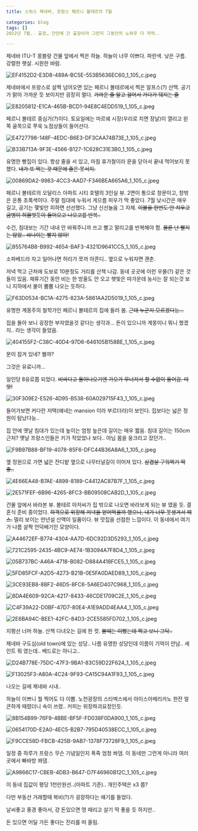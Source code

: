 ```yaml
---
title: 스위스 제네바, 프랑스 페르니 볼테르의 7월

categories: blog
tags: []
2022년 7월.. 출장… 간만에 간 출장이라 그런지 그동안의 노하우 다 까먹.. 

---
```

제네바 ITU-T 몽블랑 건물 앞에서 찍은 하늘. 하늘이 너무 이쁘다. 파란색. 낮은 구름. 강렬한 햇살. 시원한 바람.

![EF4152D2-E3D8-489A-BC5E-553B5636EC60_1_105_c.jpeg](%E1%84%89%E1%85%B3%E1%84%8B%E1%85%B1%E1%84%89%E1%85%B3%20%E1%84%8C%E1%85%A6%E1%84%82%E1%85%A6%E1%84%87%E1%85%A1,%20%E1%84%91%E1%85%B3%E1%84%85%E1%85%A1%E1%86%BC%E1%84%89%E1%85%B3%20%E1%84%91%E1%85%A6%E1%84%85%E1%85%B3%E1%84%82%E1%85%B5%20%E1%84%87%E1%85%A9%E1%86%AF%E1%84%90%E1%85%A6%E1%84%85%E1%85%B3%E1%84%8B%E1%85%B4%207%E1%84%8B%E1%85%AF%E1%86%AF%20f192937c4feb4b2289dff1676b164301/EF4152D2-E3D8-489A-BC5E-553B5636EC60_1_105_c.jpeg)

제네바에서 프랑스로 살짝 넘어오면 있는 페르니 볼테르에서 찍은 알프스(?) 산맥. 공기가 맑아 가까운 듯 보이지만 굉장히 멀다. ~~가까운 줄 알고 걸어서 가다가 뒈지는 줄~~

![E8205812-E1CA-465B-BCD1-94E8C4EDD519_1_105_c.jpeg](%E1%84%89%E1%85%B3%E1%84%8B%E1%85%B1%E1%84%89%E1%85%B3%20%E1%84%8C%E1%85%A6%E1%84%82%E1%85%A6%E1%84%87%E1%85%A1,%20%E1%84%91%E1%85%B3%E1%84%85%E1%85%A1%E1%86%BC%E1%84%89%E1%85%B3%20%E1%84%91%E1%85%A6%E1%84%85%E1%85%B3%E1%84%82%E1%85%B5%20%E1%84%87%E1%85%A9%E1%86%AF%E1%84%90%E1%85%A6%E1%84%85%E1%85%B3%E1%84%8B%E1%85%B4%207%E1%84%8B%E1%85%AF%E1%86%AF%20f192937c4feb4b2289dff1676b164301/E8205812-E1CA-465B-BCD1-94E8C4EDD519_1_105_c.jpeg)

페르니 볼테르 중심가(?)이다. 토요일에는 마르쉐 시장(우리로 치면 장날)이 열리고 왼쪽 골목으로 쭈욱 노점상들이 들어선다. 

![E4727798-148F-4EDC-B6E3-DF3CAA74B73E_1_105_c.jpeg](%E1%84%89%E1%85%B3%E1%84%8B%E1%85%B1%E1%84%89%E1%85%B3%20%E1%84%8C%E1%85%A6%E1%84%82%E1%85%A6%E1%84%87%E1%85%A1,%20%E1%84%91%E1%85%B3%E1%84%85%E1%85%A1%E1%86%BC%E1%84%89%E1%85%B3%20%E1%84%91%E1%85%A6%E1%84%85%E1%85%B3%E1%84%82%E1%85%B5%20%E1%84%87%E1%85%A9%E1%86%AF%E1%84%90%E1%85%A6%E1%84%85%E1%85%B3%E1%84%8B%E1%85%B4%207%E1%84%8B%E1%85%AF%E1%86%AF%20f192937c4feb4b2289dff1676b164301/E4727798-148F-4EDC-B6E3-DF3CAA74B73E_1_105_c.jpeg)

![B33B713A-9F3E-4566-B127-1C628C31E3B0_1_105_c.jpeg](%E1%84%89%E1%85%B3%E1%84%8B%E1%85%B1%E1%84%89%E1%85%B3%20%E1%84%8C%E1%85%A6%E1%84%82%E1%85%A6%E1%84%87%E1%85%A1,%20%E1%84%91%E1%85%B3%E1%84%85%E1%85%A1%E1%86%BC%E1%84%89%E1%85%B3%20%E1%84%91%E1%85%A6%E1%84%85%E1%85%B3%E1%84%82%E1%85%B5%20%E1%84%87%E1%85%A9%E1%86%AF%E1%84%90%E1%85%A6%E1%84%85%E1%85%B3%E1%84%8B%E1%85%B4%207%E1%84%8B%E1%85%AF%E1%86%AF%20f192937c4feb4b2289dff1676b164301/B33B713A-9F3E-4566-B127-1C628C31E3B0_1_105_c.jpeg)

유명한 빵집이 있다. 항상 줄을 서 있고, 마침 휴가철이라 문을 닫아서 끝내 먹어보지 못했다. ~~내가 또 먹는 것 때문에 줄은 못서지.~~

![00869DA2-9983-4CC3-AAD7-F346BEA665A6_1_105_c.jpeg](%E1%84%89%E1%85%B3%E1%84%8B%E1%85%B1%E1%84%89%E1%85%B3%20%E1%84%8C%E1%85%A6%E1%84%82%E1%85%A6%E1%84%87%E1%85%A1,%20%E1%84%91%E1%85%B3%E1%84%85%E1%85%A1%E1%86%BC%E1%84%89%E1%85%B3%20%E1%84%91%E1%85%A6%E1%84%85%E1%85%B3%E1%84%82%E1%85%B5%20%E1%84%87%E1%85%A9%E1%86%AF%E1%84%90%E1%85%A6%E1%84%85%E1%85%B3%E1%84%8B%E1%85%B4%207%E1%84%8B%E1%85%AF%E1%86%AF%20f192937c4feb4b2289dff1676b164301/00869DA2-9983-4CC3-AAD7-F346BEA665A6_1_105_c.jpeg)

페르니 볼테르의 오달리스 아파트 시티 호텔의 3인실 뷰. 2면이 통으로 창문이고, 창밖은 온통 초록색이다. 주말 침대에 누워서 게으름 피우기 딱 좋았다. 7월 낮시간은 매우 길고, 공기는 햋빛만 피하면 선선했다. 그냥 신선놀음 그 자체. ~~이불을 한번도 안 치우고 굼벵이 허물벗듯이 들어오고 나오고를 반복..~~

수건, 침대보는 기간 내내 안 바꿔주니까 쓰고 빨고 말리고를 반복해야 함. ~~물론 난 빨지는 않았.. 싸나이는 빨지 않아!~~

![855764B8-B992-4654-BAF3-4321D9641CC5_1_105_c.jpeg](%E1%84%89%E1%85%B3%E1%84%8B%E1%85%B1%E1%84%89%E1%85%B3%20%E1%84%8C%E1%85%A6%E1%84%82%E1%85%A6%E1%84%87%E1%85%A1,%20%E1%84%91%E1%85%B3%E1%84%85%E1%85%A1%E1%86%BC%E1%84%89%E1%85%B3%20%E1%84%91%E1%85%A6%E1%84%85%E1%85%B3%E1%84%82%E1%85%B5%20%E1%84%87%E1%85%A9%E1%86%AF%E1%84%90%E1%85%A6%E1%84%85%E1%85%B3%E1%84%8B%E1%85%B4%207%E1%84%8B%E1%85%AF%E1%86%AF%20f192937c4feb4b2289dff1676b164301/855764B8-B992-4654-BAF3-4321D9641CC5_1_105_c.jpeg)

소파베드라 자고 일어나면 허리가 쪼까 아픈디.. 옆으로 누워자면 괜춘.

저녁 먹고 근처에 도보로 10분정도 거리를 산책 나감. 동네 곳곳에 이런 우물(?) 같은 것들이 있음. 체류기간 동안 비는 한 방울도 안 오고 햇빛은 따가운데 농사는 잘 되는것 보니 지하에서 물이 뿜뿜 나오는 듯하다.

![F63D0534-BC1A-4275-823A-5861AA2D5019_1_105_c.jpeg](%E1%84%89%E1%85%B3%E1%84%8B%E1%85%B1%E1%84%89%E1%85%B3%20%E1%84%8C%E1%85%A6%E1%84%82%E1%85%A6%E1%84%87%E1%85%A1,%20%E1%84%91%E1%85%B3%E1%84%85%E1%85%A1%E1%86%BC%E1%84%89%E1%85%B3%20%E1%84%91%E1%85%A6%E1%84%85%E1%85%B3%E1%84%82%E1%85%B5%20%E1%84%87%E1%85%A9%E1%86%AF%E1%84%90%E1%85%A6%E1%84%85%E1%85%B3%E1%84%8B%E1%85%B4%207%E1%84%8B%E1%85%AF%E1%86%AF%20f192937c4feb4b2289dff1676b164301/F63D0534-BC1A-4275-823A-5861AA2D5019_1_105_c.jpeg)

유명한 계몽주의 철학가인 페르니 볼테르의 집에 들러 봄. ~~근데 누군지 모르겠다능…~~

집을 돌아 보니 굉장한 부자였을것 같다는 생각과… 돈이 있으니까 계몽이니 뭐니 했겠지.. 라는 생각이 들었음.

![404155F2-C38C-40D4-97D6-646105B158BE_1_105_c.jpeg](%E1%84%89%E1%85%B3%E1%84%8B%E1%85%B1%E1%84%89%E1%85%B3%20%E1%84%8C%E1%85%A6%E1%84%82%E1%85%A6%E1%84%87%E1%85%A1,%20%E1%84%91%E1%85%B3%E1%84%85%E1%85%A1%E1%86%BC%E1%84%89%E1%85%B3%20%E1%84%91%E1%85%A6%E1%84%85%E1%85%B3%E1%84%82%E1%85%B5%20%E1%84%87%E1%85%A9%E1%86%AF%E1%84%90%E1%85%A6%E1%84%85%E1%85%B3%E1%84%8B%E1%85%B4%207%E1%84%8B%E1%85%AF%E1%86%AF%20f192937c4feb4b2289dff1676b164301/404155F2-C38C-40D4-97D6-646105B158BE_1_105_c.jpeg)

문이 잠겨 있네? 왤까? 

그것은 유료니까… 

일인당 8유로쯤 되었다. ~~비싸다고 돌아나오기엔 가오가 무너져서 할 수없이 들어감. 따핫!~~

![30F309E2-E526-4D95-B538-60A029715F43_1_105_c.jpeg](%E1%84%89%E1%85%B3%E1%84%8B%E1%85%B1%E1%84%89%E1%85%B3%20%E1%84%8C%E1%85%A6%E1%84%82%E1%85%A6%E1%84%87%E1%85%A1,%20%E1%84%91%E1%85%B3%E1%84%85%E1%85%A1%E1%86%BC%E1%84%89%E1%85%B3%20%E1%84%91%E1%85%A6%E1%84%85%E1%85%B3%E1%84%82%E1%85%B5%20%E1%84%87%E1%85%A9%E1%86%AF%E1%84%90%E1%85%A6%E1%84%85%E1%85%B3%E1%84%8B%E1%85%B4%207%E1%84%8B%E1%85%AF%E1%86%AF%20f192937c4feb4b2289dff1676b164301/30F309E2-E526-4D95-B538-60A029715F43_1_105_c.jpeg)

들어가보면 커다란 저택(얘네는 mansion 이라 부르더라)이 보인다. 집보다는 넓은 정원이 탐났다능.. 

집 안에 옛날 침대가 있는데 높이는 엄청 높은데 길이는 매우 짧음. 침대 길이는 150cm 근처? 옛날 프랑스인들은 키가 작았었나 보다.. 아님 몸을 웅크리고 잤던가..

![F9B97B88-BF19-4078-85F6-DFC44B36A8A6_1_105_c.jpeg](%E1%84%89%E1%85%B3%E1%84%8B%E1%85%B1%E1%84%89%E1%85%B3%20%E1%84%8C%E1%85%A6%E1%84%82%E1%85%A6%E1%84%87%E1%85%A1,%20%E1%84%91%E1%85%B3%E1%84%85%E1%85%A1%E1%86%BC%E1%84%89%E1%85%B3%20%E1%84%91%E1%85%A6%E1%84%85%E1%85%B3%E1%84%82%E1%85%B5%20%E1%84%87%E1%85%A9%E1%86%AF%E1%84%90%E1%85%A6%E1%84%85%E1%85%B3%E1%84%8B%E1%85%B4%207%E1%84%8B%E1%85%AF%E1%86%AF%20f192937c4feb4b2289dff1676b164301/F9B97B88-BF19-4078-85F6-DFC44B36A8A6_1_105_c.jpeg)

옆 정원으로 가면 넓은 잔디밭 옆으로 나무터널길이 이어져 있다. ~~삼겹살 구워먹기 딱 좋..~~

![4E66EA48-B7AE-4898-8189-C4412AC87B7F_1_105_c.jpeg](%E1%84%89%E1%85%B3%E1%84%8B%E1%85%B1%E1%84%89%E1%85%B3%20%E1%84%8C%E1%85%A6%E1%84%82%E1%85%A6%E1%84%87%E1%85%A1,%20%E1%84%91%E1%85%B3%E1%84%85%E1%85%A1%E1%86%BC%E1%84%89%E1%85%B3%20%E1%84%91%E1%85%A6%E1%84%85%E1%85%B3%E1%84%82%E1%85%B5%20%E1%84%87%E1%85%A9%E1%86%AF%E1%84%90%E1%85%A6%E1%84%85%E1%85%B3%E1%84%8B%E1%85%B4%207%E1%84%8B%E1%85%AF%E1%86%AF%20f192937c4feb4b2289dff1676b164301/4E66EA48-B7AE-4898-8189-C4412AC87B7F_1_105_c.jpeg)

![2E571FEF-6B96-4265-8FC3-BB09508CAB2D_1_105_c.jpeg](%E1%84%89%E1%85%B3%E1%84%8B%E1%85%B1%E1%84%89%E1%85%B3%20%E1%84%8C%E1%85%A6%E1%84%82%E1%85%A6%E1%84%87%E1%85%A1,%20%E1%84%91%E1%85%B3%E1%84%85%E1%85%A1%E1%86%BC%E1%84%89%E1%85%B3%20%E1%84%91%E1%85%A6%E1%84%85%E1%85%B3%E1%84%82%E1%85%B5%20%E1%84%87%E1%85%A9%E1%86%AF%E1%84%90%E1%85%A6%E1%84%85%E1%85%B3%E1%84%8B%E1%85%B4%207%E1%84%8B%E1%85%AF%E1%86%AF%20f192937c4feb4b2289dff1676b164301/2E571FEF-6B96-4265-8FC3-BB09508CAB2D_1_105_c.jpeg)

건물 앞에서 바라본 뷰. 볼테르 아저씨가 집 밖으로 나오면 바라보게 되는 뷰 였을 듯. 결혼식 준비 중이었다. ~~하객으로 위장해 저녁을 얻어먹을까 했으나, 내가 너무 못생겨서 패스.~~ 멀리 보이는 만년설 산맥이 일품이다. 뷰 맛집을 선점한 느낌이다. 이 동네에서 여기가 나름 살짝 언덕배기인 모양이다.

![A44672EF-B774-4304-AA7D-6DC92D3D5293_1_105_c.jpeg](%E1%84%89%E1%85%B3%E1%84%8B%E1%85%B1%E1%84%89%E1%85%B3%20%E1%84%8C%E1%85%A6%E1%84%82%E1%85%A6%E1%84%87%E1%85%A1,%20%E1%84%91%E1%85%B3%E1%84%85%E1%85%A1%E1%86%BC%E1%84%89%E1%85%B3%20%E1%84%91%E1%85%A6%E1%84%85%E1%85%B3%E1%84%82%E1%85%B5%20%E1%84%87%E1%85%A9%E1%86%AF%E1%84%90%E1%85%A6%E1%84%85%E1%85%B3%E1%84%8B%E1%85%B4%207%E1%84%8B%E1%85%AF%E1%86%AF%20f192937c4feb4b2289dff1676b164301/A44672EF-B774-4304-AA7D-6DC92D3D5293_1_105_c.jpeg)

![721C2595-2435-4BC9-AE74-1B3094A7F8D4_1_105_c.jpeg](%E1%84%89%E1%85%B3%E1%84%8B%E1%85%B1%E1%84%89%E1%85%B3%20%E1%84%8C%E1%85%A6%E1%84%82%E1%85%A6%E1%84%87%E1%85%A1,%20%E1%84%91%E1%85%B3%E1%84%85%E1%85%A1%E1%86%BC%E1%84%89%E1%85%B3%20%E1%84%91%E1%85%A6%E1%84%85%E1%85%B3%E1%84%82%E1%85%B5%20%E1%84%87%E1%85%A9%E1%86%AF%E1%84%90%E1%85%A6%E1%84%85%E1%85%B3%E1%84%8B%E1%85%B4%207%E1%84%8B%E1%85%AF%E1%86%AF%20f192937c4feb4b2289dff1676b164301/721C2595-2435-4BC9-AE74-1B3094A7F8D4_1_105_c.jpeg)

![05B737BC-A46A-4718-B082-D884A418FCE5_1_105_c.jpeg](%E1%84%89%E1%85%B3%E1%84%8B%E1%85%B1%E1%84%89%E1%85%B3%20%E1%84%8C%E1%85%A6%E1%84%82%E1%85%A6%E1%84%87%E1%85%A1,%20%E1%84%91%E1%85%B3%E1%84%85%E1%85%A1%E1%86%BC%E1%84%89%E1%85%B3%20%E1%84%91%E1%85%A6%E1%84%85%E1%85%B3%E1%84%82%E1%85%B5%20%E1%84%87%E1%85%A9%E1%86%AF%E1%84%90%E1%85%A6%E1%84%85%E1%85%B3%E1%84%8B%E1%85%B4%207%E1%84%8B%E1%85%AF%E1%86%AF%20f192937c4feb4b2289dff1676b164301/05B737BC-A46A-4718-B082-D884A418FCE5_1_105_c.jpeg)

![5FD85FCF-A2D5-4273-B21B-0E5FA0DAED89_1_105_c.jpeg](%E1%84%89%E1%85%B3%E1%84%8B%E1%85%B1%E1%84%89%E1%85%B3%20%E1%84%8C%E1%85%A6%E1%84%82%E1%85%A6%E1%84%87%E1%85%A1,%20%E1%84%91%E1%85%B3%E1%84%85%E1%85%A1%E1%86%BC%E1%84%89%E1%85%B3%20%E1%84%91%E1%85%A6%E1%84%85%E1%85%B3%E1%84%82%E1%85%B5%20%E1%84%87%E1%85%A9%E1%86%AF%E1%84%90%E1%85%A6%E1%84%85%E1%85%B3%E1%84%8B%E1%85%B4%207%E1%84%8B%E1%85%AF%E1%86%AF%20f192937c4feb4b2289dff1676b164301/5FD85FCF-A2D5-4273-B21B-0E5FA0DAED89_1_105_c.jpeg)

![3CE93EB8-8BF2-46D5-8FC6-5A6ED407C968_1_105_c.jpeg](%E1%84%89%E1%85%B3%E1%84%8B%E1%85%B1%E1%84%89%E1%85%B3%20%E1%84%8C%E1%85%A6%E1%84%82%E1%85%A6%E1%84%87%E1%85%A1,%20%E1%84%91%E1%85%B3%E1%84%85%E1%85%A1%E1%86%BC%E1%84%89%E1%85%B3%20%E1%84%91%E1%85%A6%E1%84%85%E1%85%B3%E1%84%82%E1%85%B5%20%E1%84%87%E1%85%A9%E1%86%AF%E1%84%90%E1%85%A6%E1%84%85%E1%85%B3%E1%84%8B%E1%85%B4%207%E1%84%8B%E1%85%AF%E1%86%AF%20f192937c4feb4b2289dff1676b164301/3CE93EB8-8BF2-46D5-8FC6-5A6ED407C968_1_105_c.jpeg)

![8DA4E609-92CA-4217-8433-46CDE1709C2E_1_105_c.jpeg](%E1%84%89%E1%85%B3%E1%84%8B%E1%85%B1%E1%84%89%E1%85%B3%20%E1%84%8C%E1%85%A6%E1%84%82%E1%85%A6%E1%84%87%E1%85%A1,%20%E1%84%91%E1%85%B3%E1%84%85%E1%85%A1%E1%86%BC%E1%84%89%E1%85%B3%20%E1%84%91%E1%85%A6%E1%84%85%E1%85%B3%E1%84%82%E1%85%B5%20%E1%84%87%E1%85%A9%E1%86%AF%E1%84%90%E1%85%A6%E1%84%85%E1%85%B3%E1%84%8B%E1%85%B4%207%E1%84%8B%E1%85%AF%E1%86%AF%20f192937c4feb4b2289dff1676b164301/8DA4E609-92CA-4217-8433-46CDE1709C2E_1_105_c.jpeg)

![C4F39A22-D0BF-47D7-80E4-A1E9ADD4EAA4_1_105_c.jpeg](%E1%84%89%E1%85%B3%E1%84%8B%E1%85%B1%E1%84%89%E1%85%B3%20%E1%84%8C%E1%85%A6%E1%84%82%E1%85%A6%E1%84%87%E1%85%A1,%20%E1%84%91%E1%85%B3%E1%84%85%E1%85%A1%E1%86%BC%E1%84%89%E1%85%B3%20%E1%84%91%E1%85%A6%E1%84%85%E1%85%B3%E1%84%82%E1%85%B5%20%E1%84%87%E1%85%A9%E1%86%AF%E1%84%90%E1%85%A6%E1%84%85%E1%85%B3%E1%84%8B%E1%85%B4%207%E1%84%8B%E1%85%AF%E1%86%AF%20f192937c4feb4b2289dff1676b164301/C4F39A22-D0BF-47D7-80E4-A1E9ADD4EAA4_1_105_c.jpeg)

![2E6BA94C-BEE1-42FC-84D3-2CE5585FD702_1_105_c.jpeg](%E1%84%89%E1%85%B3%E1%84%8B%E1%85%B1%E1%84%89%E1%85%B3%20%E1%84%8C%E1%85%A6%E1%84%82%E1%85%A6%E1%84%87%E1%85%A1,%20%E1%84%91%E1%85%B3%E1%84%85%E1%85%A1%E1%86%BC%E1%84%89%E1%85%B3%20%E1%84%91%E1%85%A6%E1%84%85%E1%85%B3%E1%84%82%E1%85%B5%20%E1%84%87%E1%85%A9%E1%86%AF%E1%84%90%E1%85%A6%E1%84%85%E1%85%B3%E1%84%8B%E1%85%B4%207%E1%84%8B%E1%85%AF%E1%86%AF%20f192937c4feb4b2289dff1676b164301/2E6BA94C-BEE1-42FC-84D3-2CE5585FD702_1_105_c.jpeg)

지평선 너머 하늘. 산책 다녀오는 길에 한 컷. ~~볼때는 이뻤는데 찍고 보니 그닥..~~

제네바 구도심(old town)에 있는 성당.. 나름 유명한 성당인데 이름이 기억이 안남.. 세인트 뭐 였는데.. 베드로는 아니고..

![D24B778E-75DC-47F3-9BA1-83C59D22F624_1_105_c.jpeg](%E1%84%89%E1%85%B3%E1%84%8B%E1%85%B1%E1%84%89%E1%85%B3%20%E1%84%8C%E1%85%A6%E1%84%82%E1%85%A6%E1%84%87%E1%85%A1,%20%E1%84%91%E1%85%B3%E1%84%85%E1%85%A1%E1%86%BC%E1%84%89%E1%85%B3%20%E1%84%91%E1%85%A6%E1%84%85%E1%85%B3%E1%84%82%E1%85%B5%20%E1%84%87%E1%85%A9%E1%86%AF%E1%84%90%E1%85%A6%E1%84%85%E1%85%B3%E1%84%8B%E1%85%B4%207%E1%84%8B%E1%85%AF%E1%86%AF%20f192937c4feb4b2289dff1676b164301/D24B778E-75DC-47F3-9BA1-83C59D22F624_1_105_c.jpeg)

![F13025F3-A80A-4C24-9F93-CA15C94A1F93_1_105_c.jpeg](%E1%84%89%E1%85%B3%E1%84%8B%E1%85%B1%E1%84%89%E1%85%B3%20%E1%84%8C%E1%85%A6%E1%84%82%E1%85%A6%E1%84%87%E1%85%A1,%20%E1%84%91%E1%85%B3%E1%84%85%E1%85%A1%E1%86%BC%E1%84%89%E1%85%B3%20%E1%84%91%E1%85%A6%E1%84%85%E1%85%B3%E1%84%82%E1%85%B5%20%E1%84%87%E1%85%A9%E1%86%AF%E1%84%90%E1%85%A6%E1%84%85%E1%85%B3%E1%84%8B%E1%85%B4%207%E1%84%8B%E1%85%AF%E1%86%AF%20f192937c4feb4b2289dff1676b164301/F13025F3-A80A-4C24-9F93-CA15C94A1F93_1_105_c.jpeg)

나오는 길에 제네바 시내..

하늘이 이쁘니 뭘 찍어도 다 이쁨. 노천광장의 스타벅스에서 아이스아메리카노 한잔 얼큰하게 때렸더니 속이 쓰렸.. 커피는 위장파괴요정인듯.

![8B154B99-76F9-4BBE-BF5F-FD038F0DA900_1_105_c.jpeg](%E1%84%89%E1%85%B3%E1%84%8B%E1%85%B1%E1%84%89%E1%85%B3%20%E1%84%8C%E1%85%A6%E1%84%82%E1%85%A6%E1%84%87%E1%85%A1,%20%E1%84%91%E1%85%B3%E1%84%85%E1%85%A1%E1%86%BC%E1%84%89%E1%85%B3%20%E1%84%91%E1%85%A6%E1%84%85%E1%85%B3%E1%84%82%E1%85%B5%20%E1%84%87%E1%85%A9%E1%86%AF%E1%84%90%E1%85%A6%E1%84%85%E1%85%B3%E1%84%8B%E1%85%B4%207%E1%84%8B%E1%85%AF%E1%86%AF%20f192937c4feb4b2289dff1676b164301/8B154B99-76F9-4BBE-BF5F-FD038F0DA900_1_105_c.jpeg)

![0654170D-E2A0-4EC5-B2B7-795D40538ECC_1_105_c.jpeg](%E1%84%89%E1%85%B3%E1%84%8B%E1%85%B1%E1%84%89%E1%85%B3%20%E1%84%8C%E1%85%A6%E1%84%82%E1%85%A6%E1%84%87%E1%85%A1,%20%E1%84%91%E1%85%B3%E1%84%85%E1%85%A1%E1%86%BC%E1%84%89%E1%85%B3%20%E1%84%91%E1%85%A6%E1%84%85%E1%85%B3%E1%84%82%E1%85%B5%20%E1%84%87%E1%85%A9%E1%86%AF%E1%84%90%E1%85%A6%E1%84%85%E1%85%B3%E1%84%8B%E1%85%B4%207%E1%84%8B%E1%85%AF%E1%86%AF%20f192937c4feb4b2289dff1676b164301/0654170D-E2A0-4EC5-B2B7-795D40538ECC_1_105_c.jpeg)

![F9CCE58D-FBCB-425B-9AB7-1378F73728F9_1_105_c.jpeg](%E1%84%89%E1%85%B3%E1%84%8B%E1%85%B1%E1%84%89%E1%85%B3%20%E1%84%8C%E1%85%A6%E1%84%82%E1%85%A6%E1%84%87%E1%85%A1,%20%E1%84%91%E1%85%B3%E1%84%85%E1%85%A1%E1%86%BC%E1%84%89%E1%85%B3%20%E1%84%91%E1%85%A6%E1%84%85%E1%85%B3%E1%84%82%E1%85%B5%20%E1%84%87%E1%85%A9%E1%86%AF%E1%84%90%E1%85%A6%E1%84%85%E1%85%B3%E1%84%8B%E1%85%B4%207%E1%84%8B%E1%85%AF%E1%86%AF%20f192937c4feb4b2289dff1676b164301/F9CCE58D-FBCB-425B-9AB7-1378F73728F9_1_105_c.jpeg)

일정 중 하루가 프랑스 무슨 기념일인지 폭죽 엄청 쏴댐. 이 동네만 그런게 아니라 여러 곳에서 빠바방 쏴댐. 

![A9866C17-CBEB-4DB3-B647-D7F46960B12C_1_105_c.jpeg](%E1%84%89%E1%85%B3%E1%84%8B%E1%85%B1%E1%84%89%E1%85%B3%20%E1%84%8C%E1%85%A6%E1%84%82%E1%85%A6%E1%84%87%E1%85%A1,%20%E1%84%91%E1%85%B3%E1%84%85%E1%85%A1%E1%86%BC%E1%84%89%E1%85%B3%20%E1%84%91%E1%85%A6%E1%84%85%E1%85%B3%E1%84%82%E1%85%B5%20%E1%84%87%E1%85%A9%E1%86%AF%E1%84%90%E1%85%A6%E1%84%85%E1%85%B3%E1%84%8B%E1%85%B4%207%E1%84%8B%E1%85%AF%E1%86%AF%20f192937c4feb4b2289dff1676b164301/A9866C17-CBEB-4DB3-B647-D7F46960B12C_1_105_c.jpeg)

이 동네 집값이 평당 1천만원선..(아파트 기준).. 개인주택은  x3 쯤?

다만 부동산 거래할때 복비(?)가 굉장하다는 얘기를 들었다.

날씨좋고 풍경 좋아서, 걍 돈있으면 멍 때리고 살기 딱 좋을 듯 하지만..

돈 있으면 어딜 가든 좋다는 진리를 떠 올림.
